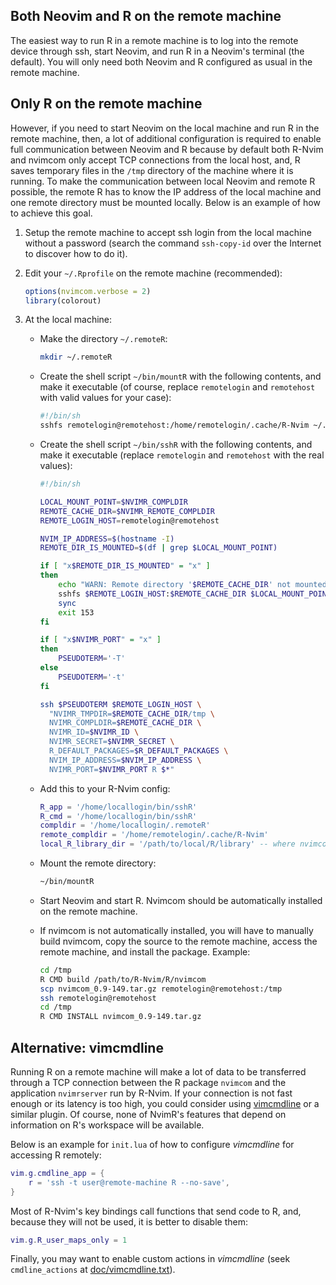 ## Both Neovim and R on the remote machine

The easiest way to run R in a remote machine is to log into the remote device
through ssh, start Neovim, and run R in a Neovim's terminal (the default). You
will only need both Neovim and R configured as usual in the remote
machine.

## Only R on the remote machine

However, if you need to start Neovim on the local machine and
run R in the remote machine, then, a lot of additional configuration is
required to enable full communication between Neovim and R because by default
both R-Nvim and nvimcom only accept TCP connections from the local host, and,
R saves temporary files in the `/tmp` directory of the machine where it is
running. To make the communication between local Neovim and remote R possible,
the remote R has to know the IP address of the local machine and one remote
directory must be mounted locally. Below is an example of how to achieve this
goal.

  1. Setup the remote machine to accept ssh login from the local machine
     without a password (search the command `ssh-copy-id` over the Internet to
     discover how to do it).

  2. Edit your `~/.Rprofile` on the remote machine (recommended):

       ```r
       options(nvimcom.verbose = 2)
       library(colorout)
       ```


  3. At the local machine:

     - Make the directory `~/.remoteR`:

       ```sh
       mkdir ~/.remoteR
       ```

     - Create the shell script `~/bin/mountR` with the following contents, and
       make it executable (of course, replace `remotelogin` and `remotehost`
       with valid values for your case):

       ```sh
       #!/bin/sh
       sshfs remotelogin@remotehost:/home/remotelogin/.cache/R-Nvim ~/.remoteR
       ```

     - Create the shell script `~/bin/sshR` with the following contents, and
       make it executable (replace `remotelogin` and `remotehost` with the
       real values):

       ```sh
       #!/bin/sh

       LOCAL_MOUNT_POINT=$NVIMR_COMPLDIR
       REMOTE_CACHE_DIR=$NVIMR_REMOTE_COMPLDIR
       REMOTE_LOGIN_HOST=remotelogin@remotehost

       NVIM_IP_ADDRESS=$(hostname -I)
       REMOTE_DIR_IS_MOUNTED=$(df | grep $LOCAL_MOUNT_POINT)

       if [ "x$REMOTE_DIR_IS_MOUNTED" = "x" ]
       then
           echo "WARN: Remote directory '$REMOTE_CACHE_DIR' not mounted. Quit Neovim and start it again.\x14"
           sshfs $REMOTE_LOGIN_HOST:$REMOTE_CACHE_DIR $LOCAL_MOUNT_POINT
           sync
           exit 153
       fi

       if [ "x$NVIMR_PORT" = "x" ]
       then
           PSEUDOTERM='-T'
       else
           PSEUDOTERM='-t'
       fi

       ssh $PSEUDOTERM $REMOTE_LOGIN_HOST \
         "NVIMR_TMPDIR=$REMOTE_CACHE_DIR/tmp \
         NVIMR_COMPLDIR=$REMOTE_CACHE_DIR \
         NVIMR_ID=$NVIMR_ID \
         NVIMR_SECRET=$NVIMR_SECRET \
         R_DEFAULT_PACKAGES=$R_DEFAULT_PACKAGES \
         NVIM_IP_ADDRESS=$NVIM_IP_ADDRESS \
         NVIMR_PORT=$NVIMR_PORT R $*"
       ```

     - Add this to your R-Nvim config:

       ```lua
       R_app = '/home/locallogin/bin/sshR'
       R_cmd = '/home/locallogin/bin/sshR'
       compldir = '/home/locallogin/.remoteR'
       remote_compldir = '/home/remotelogin/.cache/R-Nvim'
       local_R_library_dir = '/path/to/local/R/library' -- where nvimcom is installed
       ```

     - Mount the remote directory:

       ```sh
       ~/bin/mountR
       ```

     - Start Neovim and start R. Nvimcom should be automatically
       installed on the remote machine.

     - If nvimcom is not automatically installed, you will have to
       manually build nvimcom, copy the source to the remote machine, access
       the remote machine, and install the package. Example:

       ```sh
       cd /tmp
       R CMD build /path/to/R-Nvim/R/nvimcom
       scp nvimcom_0.9-149.tar.gz remotelogin@remotehost:/tmp
       ssh remotelogin@remotehost
       cd /tmp
       R CMD INSTALL nvimcom_0.9-149.tar.gz
       ```

## Alternative: vimcmdline

Running R on a remote machine will make a lot of data to be transferred
through a TCP connection between the R package `nvimcom` and the application
`nvimrserver` run by R-Nvim. If your connection is not fast enough or its
latency is too high, you could consider using
[vimcmdline](https://github.com/jalvesaq/vimcmdline) or a similar plugin. Of
course, none of NvimR's features that depend on information on R's workspace
will be available.

Below is an example for `init.lua` of how to configure _vimcmdline_ for
accessing R remotely:

```lua
vim.g.cmdline_app = {
    r = 'ssh -t user@remote-machine R --no-save',
}
```

Most of R-Nvim's key bindings call functions that send code to R, and, because they
will not be used, it is better to disable them:

```lua
vim.g.R_user_maps_only = 1
```

Finally, you may want to enable custom actions in _vimcmdline_ (seek `cmdline_actions`
at [doc/vimcmdline.txt](https://github.com/jalvesaq/vimcmdline/blob/master/doc/vimcmdline.txt)).
